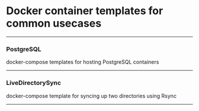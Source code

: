 # Docker container templates for common usecases

---

### PostgreSQL

docker-compose templates for hosting PostgreSQL containers

---

### LiveDirectorySync

docker-compose template for syncing up two directories using Rsync

---